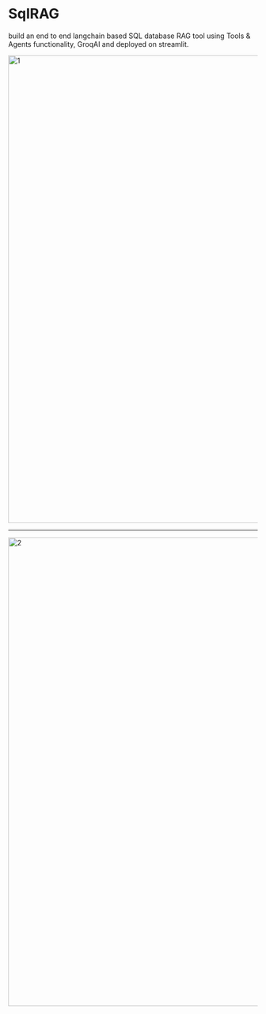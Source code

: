 # SqlRAG
build an end to end langchain based SQL database RAG tool using Tools &amp; Agents functionality, GroqAI and deployed on streamlit.


<img width="944" alt="1" src="https://github.com/user-attachments/assets/eda4787b-2e66-49e4-9dcc-d866e63d8be2">

--------------------------------------------------------------------------

<img width="946" alt="2" src="https://github.com/user-attachments/assets/d99874e2-fb43-46f9-9e09-25b4ee9e1cd6">
